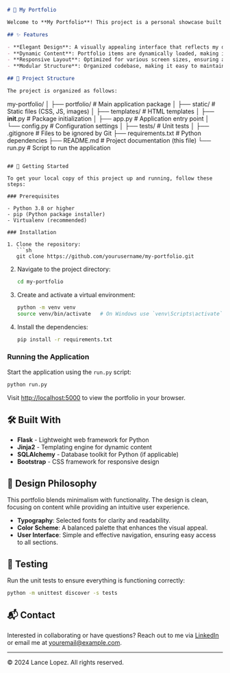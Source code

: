 
```markdown
# 🐍 My Portfolio

Welcome to **My Portfolio**! This project is a personal showcase built using Python, highlighting my design work, skills, and creative projects. It’s a blend of functionality and aesthetics, brought to life through clean code and thoughtful design.

## ✨ Features

- **Elegant Design**: A visually appealing interface that reflects my design philosophy.
- **Dynamic Content**: Portfolio items are dynamically loaded, making it easy to update and expand.
- **Responsive Layout**: Optimized for various screen sizes, ensuring a seamless experience across devices.
- **Modular Structure**: Organized codebase, making it easy to maintain and extend.

## 📁 Project Structure

The project is organized as follows:

```
my-portfolio/
│
├── portfolio/              # Main application package
│   ├── static/             # Static files (CSS, JS, images)
│   ├── templates/          # HTML templates
│   ├── __init__.py         # Package initialization
│   ├── app.py              # Application entry point
│   └── config.py           # Configuration settings
│
├── tests/                  # Unit tests
│
├── .gitignore              # Files to be ignored by Git
├── requirements.txt        # Python dependencies
├── README.md               # Project documentation (this file)
└── run.py                  # Script to run the application
```

## 🚀 Getting Started

To get your local copy of this project up and running, follow these steps:

### Prerequisites

- Python 3.8 or higher
- pip (Python package installer)
- Virtualenv (recommended)

### Installation

1. Clone the repository:
   ```sh
   git clone https://github.com/yourusername/my-portfolio.git
   ```
2. Navigate to the project directory:
   ```sh
   cd my-portfolio
   ```
3. Create and activate a virtual environment:
   ```sh
   python -m venv venv
   source venv/bin/activate   # On Windows use `venv\Scripts\activate`
   ```
4. Install the dependencies:
   ```sh
   pip install -r requirements.txt
   ```

### Running the Application

Start the application using the `run.py` script:

```sh
python run.py
```

Visit [http://localhost:5000](http://localhost:5000) to view the portfolio in your browser.

## 🛠️ Built With

- **Flask** - Lightweight web framework for Python
- **Jinja2** - Templating engine for dynamic content
- **SQLAlchemy** - Database toolkit for Python (if applicable)
- **Bootstrap** - CSS framework for responsive design

## 🎨 Design Philosophy

This portfolio blends minimalism with functionality. The design is clean, focusing on content while providing an intuitive user experience.

- **Typography**: Selected fonts for clarity and readability.
- **Color Scheme**: A balanced palette that enhances the visual appeal.
- **User Interface**: Simple and effective navigation, ensuring easy access to all sections.

## 🧪 Testing

Run the unit tests to ensure everything is functioning correctly:

```sh
python -m unittest discover -s tests
```

## 📬 Contact

Interested in collaborating or have questions? Reach out to me via [LinkedIn](https://linkedin.com/in/yourprofile) or email me at [youremail@example.com](mailto:youremail@example.com).

---

© 2024 Lance Lopez. All rights reserved.
```